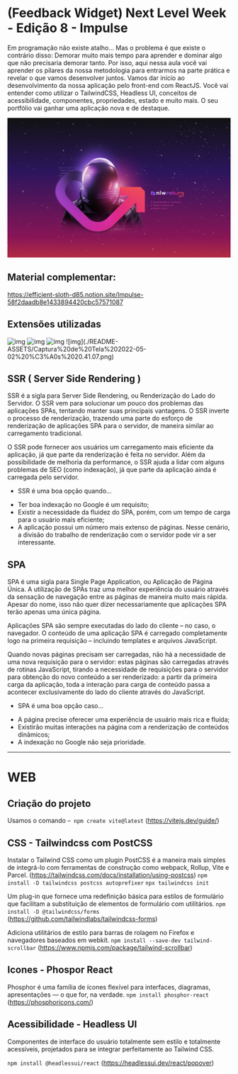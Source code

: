 # (Feedback Widget) Next Level Week - Edição 8 - Impulse

Em programação não existe atalho... Mas o problema é que existe o contrário disso: Demorar muito mais tempo para aprender e dominar algo que não precisaria demorar tanto. Por isso, aqui nessa aula você vai aprender os pilares da nossa metodologia para entrarmos na parte prática e revelar o que vamos desenvolver juntos. Vamos dar início ao desenvolvimento da nossa aplicação pelo front-end com ReactJS. Você vai entender como utilizar o TailwindCSS, Headless UI, conceitos de acessibilidade, componentes, propriedades, estado e muito mais. O seu portfólio vai ganhar uma aplicação nova e de destaque.

![img](./README-ASSETS//NLW-return-%202560x1600.png)

## Material complementar:
https://efficient-sloth-d85.notion.site/Impulse-58f2daadb8e1433894420cbc57571087

## Extensões utilizadas
![img](./README-ASSETS//Captura%20de%20Tela%202022-05-02%20%C3%A0s%2020.39.55.png)
![img](./README-ASSETS/Captura%20de%20Tela%202022-05-02%20%C3%A0s%2020.40.18.png)
![img](./README-ASSETS/Captura%20de%20Tela%202022-05-02%20%C3%A0s%2020.40.30.png)
![img](./README-ASSETS/Captura%20de%20Tela%202022-05-02%20%C3%A0s%2020.41.07.png\)


## SSR ( Server Side Rendering )

SSR é a sigla para Server Side Rendering, ou Renderização do Lado do Servidor. O SSR vem para solucionar um pouco dos problemas das aplicações SPAs, tentando manter suas principais vantagens. O SSR inverte o processo de renderização, trazendo uma parte do esforço de renderização de aplicações SPA para o servidor, de maneira similar ao carregamento tradicional.

O SSR pode fornecer aos usuários um carregamento mais eficiente da aplicação, já que parte da renderização é feita no servidor. Além da possibilidade de melhoria da performance, o SSR ajuda a lidar com alguns problemas de SEO (como indexação), já que parte da aplicação ainda é carregada pelo servidor.

- SSR é uma boa opção quando…

* Ter boa indexação no Google é um requisito;
* Existir a necessidade da fluidez do SPA, porém, com um tempo de carga para o usuário mais eficiente;
* A aplicação possui um número mais extenso de páginas. Nesse cenário, a divisão do trabalho de renderização com o servidor pode vir a ser interessante.

## SPA

SPA é uma sigla para Single Page Application, ou Aplicação de Página Única. A utilização de SPAs traz uma melhor experiência do usuário através da sensação de navegação entre as páginas de maneira muito mais rápida. Apesar do nome, isso não quer dizer necessariamente que aplicações SPA terão apenas uma única página.

Aplicações SPA são sempre executadas do lado do cliente – no caso, o navegador. O conteúdo de uma aplicação SPA é carregado completamente logo na primeira requisição – incluindo templates e arquivos JavaScript.

Quando novas páginas precisam ser carregadas, não há a necessidade de uma nova requisição para o servidor: estas páginas são carregadas através de rotinas JavaScript, tirando a necessidade de requisições para o servidor para obtenção do novo conteúdo a ser renderizado: a partir da primeira carga da aplicação, toda a interação para carga de conteúdo passa a acontecer exclusivamente do lado do cliente através do JavaScript.

- SPA é uma boa opção caso…

* A página precise oferecer uma experiência de usuário mais rica e fluída;
* Existirão muitas interações na página com a renderização de conteúdos dinâmicos;
* A indexação no Google não seja prioridade.

------------------------------------------------------------

# WEB 

## Criação do projeto

Usamos o comando ```─ npm create vite@latest``` (https://vitejs.dev/guide/)

## CSS - Tailwindcss com PostCSS

Instalar o Tailwind CSS como um plugin PostCSS é a maneira mais simples de integrá-lo com ferramentas de construção como webpack, Rollup, Vite e Parcel. (https://tailwindcss.com/docs/installation/using-postcss)
``` npm install -D tailwindcss postcss autoprefixer ```
``` npx tailwindcss init ```

Um plug-in que fornece uma redefinição básica para estilos de formulário que facilitam a substituição de elementos de formulário com utilitários.
 ``` npm install -D @tailwindcss/forms ``` (https://github.com/tailwindlabs/tailwindcss-forms)

Adiciona utilitários de estilo para barras de rolagem no Firefox e navegadores baseados em webkit.
``` npm install --save-dev tailwind-scrollbar ``` (https://www.npmjs.com/package/tailwind-scrollbar)

## Icones - Phospor React

Phosphor é uma família de ícones flexível para interfaces, diagramas, apresentações —  o que for, na verdade. ``` npm install phosphor-react ``` (https://phosphoricons.com/)


## Acessibilidade - Headless UI

Componentes de interface do usuário totalmente sem estilo e totalmente acessíveis, projetados para se integrar perfeitamente ao Tailwind CSS.

```npm install @headlessui/react``` (https://headlessui.dev/react/popover)



